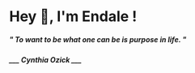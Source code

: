 <h1 title="head"> Hey 👋, I'm Endale !</h1>

**<h5><i>" To want to be what one can be is purpose in life. "</i></h5>**

*<b>___ Cynthia Ozick ___</b>*
